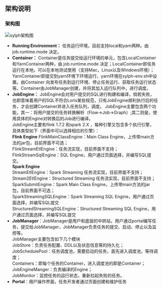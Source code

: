 ## 架构说明

### 架构图

![sylph架构图](https://github.com/JFanZhao/sylph-1/blob/master/sylph-docs/src/main/docs/source/en/docs/intro/sylph%E6%9E%B6%E6%9E%84%E5%9B%BE.png)

- **Running Environment：** 任务运行环境，目前支持local和yarn两种。由 job.runtime.mode 决定。
- **Container：** Container是任务提交给运行环境的单元，包含LocalContainer和YarnContainer两种，由 job.runtime.mode 决定；LocalContainer即任务运行在本地，可以在本地测试使用（支持Mac，Linux以及Windows环境）；YarnContainer即提交到yarn环境下环境运行，yarn环境在sylph-env.sh中设置。由Container 向发布任务到运行环境、停止任务运行、获取任务运行状态等。Container由JobManager创建，并将其加入运行队列中，进行调度。
- **JobEngine：** JobEngine会对用户提交的SQL进行构建和编译，倘若失败，也即意味着用户的SQL不符合Loris某些规范，只有JobEngine顺利执行后的任务，才会创建Container并进入任务队列，调度。
  JobEngine主要包含两个功能，其一：将用户提交的任务转换解析（Flow->Job->Graph）;其二则是，使用具体的Engine对转换后的Job进行编译。  
  JobEngine主要有flink 1.7.2 和spark 2.X ，每种引擎又包含多个执行引擎，具体类型如下（界面中可以选择相应的引擎）：  
  **Flink Engine**
  FlinkMainClassEngine：Main Class Engine，上传带main方法的jar包，目前界面不可选；   
  FlinkStreamEtlEngine：任务流实现，目前界面不支持；   
  FlinkStreamSqlEngine：SQL Engine，用户通过页面选择，并编写SQL提交。  
  **Spark Engine**  
  StreamEtlEngine：Spark Streaming 任务流实现，目前界面不支持；   
  Stream2EtlEngine：Structured Streaming 任务流实现，目前界面不支持；   
  SparkSubmitEngine：Spark Main Class Engine，上传带main方法的jar包，目前界面不可选；   
  SparkStreamingSQLEngine：Spark Streaming SQL Engine，用户通过页面选择，并编写SQL提交   
  StructuredStreamingSQLEngine：Structured Streaming SQL Engine，用户通过页面选择，并编写SQL提交   
- **JobManager**：JobManager是用户和底层的中转站，用户通过portal编写任务，提交给JobManager，JobManager负责任务的提交、启动、停止以及监控等。   
  JobManager主要包含如下几个模块   
  JobStore：负责任务配置、DDL以及状态信息等的持久化；   
  JobSchedulePool：任务调度池，需要启动的任务，首先进入调度池，等待调度；   
  Containers：即每个任务的Container，进入调度池的即是Container；   
  JobEngineManger：负责编译的Engine；   
  JobMonitor：监控任务的运行状态，重新拉起失败的任务。   
- **Portal**：用户操作界面，任务开发者通过页面创建和维护任务   
